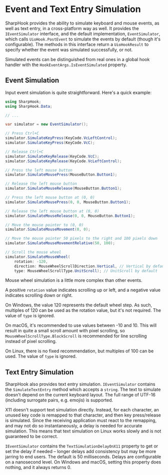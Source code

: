 # Event and Text Entry Simulation

SharpHook provides the ability to simulate keyboard and mouse events, as well as text entry, in a cross-platform way as
well. It provides the `IEventSimulator` interface, and the default implementation, `EventSimulator`, which calls
`UioHook.PostEvent` to simulate the events by default (though it's configurable). The methods in this interface return
a `UioHookResult` to specify whether the event was simulated successfully, or not.

Simulated events can be distinguished from real ones in a global hook handler with the `HookEventArgs.IsEventSimulated`
property.

## Event Simulation

Input event simulation is quite straightforward. Here's a quick example:

```c#
using SharpHook;
using SharpHook.Data;

// ...

var simulator = new EventSimulator();

// Press Ctrl+C
simulator.SimulateKeyPress(KeyCode.VcLeftControl);
simulator.SimulateKeyPress(KeyCode.VcC);

// Release Ctrl+C
simulator.SimulateKeyRelease(KeyCode.VcC);
simulator.SimulateKeyRelease(KeyCode.VcLeftControl);

// Press the left mouse button
simulator.SimulateMousePress(MouseButton.Button1);

// Release the left mouse button
simulator.SimulateMouseRelease(MouseButton.Button1);

// Press the left mouse button at (0, 0)
simulator.SimulateMousePress(0, 0, MouseButton.Button1);

// Release the left mouse button at (0, 0)
simulator.SimulateMouseRelease(0, 0, MouseButton.Button1);

// Move the mouse pointer to (0, 0)
simulator.SimulateMouseMovement(0, 0);

// Move the mouse pointer 50 pixels to the right and 100 pixels down
simulator.SimulateMouseMovementRelative(50, 100);

// Scroll the mouse wheel
simulator.SimulateMouseWheel(
    rotation: -120,
    direction: MouseWheelScrollDirection.Vertical, // Vertical by default
    type: MouseWheelScrollType.UnitScroll); // UnitScroll by default
```

Mouse wheel simulation is a little more complex than other events.

A positive `rotation` value indicates scrolling up or left, and a negative value indicates scrolling down or right.

On Windows, the value 120 represents the default wheel step. As such, multiples of 120 can be used as the rotation value,
but it's not required. The value of `type` is ignored.

On macOS, it's recommended to use values between -10 and 10. This will result in quite a small scroll amount with pixel
scrolling, so `MouseWheelScrollType.BlockScroll` is recommended for line scrolling instead of pixel scrolling.

On Linux, there is no fixed recommendation, but multiples of 100 can be used. The value of `type` is ignored.

## Text Entry Simulation

SharpHook also provides text entry simulation. `IEventSimulator` contains the `SimulateTextEntry` method which accepts
a `string`. The text to simulate doesn't depend on the current keyboard layout. The full range of UTF-16 (including
surrogate pairs, e.g. emojis) is supported.

X11 doesn't support text simulation directly. Instead, for each character, an unused key code is remapped to that
character, and then key press/release is simulated. Since the receiving application must react to the remapping, and
may not do so instantaneously, a delay is needed for accurate simulation. This means that text simulation on Linux works
slowly and is not guaranteed to be correct.

`IEventSimulator` contains the `TextSimulationDelayOnX11` property to get or set the delay if needed – longer delays add
consistency but may be more jarring to end users. The default is 50 milliseconds. Delays are configurable on a
nanosecond level. On Windows and macOS, setting this property does nothing, and it always returns 0.
